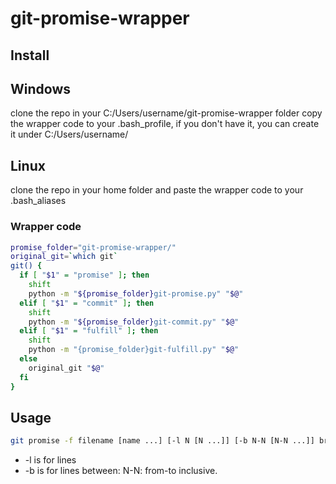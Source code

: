 # git-promise-wrapper

## Install
## Windows
clone the repo in your C:/Users/username/git-promise-wrapper folder
copy the wrapper code to your .bash_profile, if you don't have it, you can create it under C:/Users/username/

## Linux
clone the repo in your home folder and paste the wrapper code to your .bash_aliases

### Wrapper code
```bash
promise_folder="git-promise-wrapper/"
original_git=`which git`
git() {
  if [ "$1" = "promise" ]; then
    shift
    python -m "${promise_folder}git-promise.py" "$@"
  elif [ "$1" = "commit" ]; then
  	shift
  	python -m "${promise_folder}git-commit.py" "$@"
  elif [ "$1" = "fulfill" ]; then
  	shift
  	python -m "{promise_folder}git-fulfill.py" "$@"
  else
    original_git "$@"
  fi
}
```

## Usage

```bash
git promise -f filename [name ...] [-l N [N ...]] [-b N-N [N-N ...]] branchname
```

* -l is for lines
* -b is for lines between: N-N: from-to inclusive.

